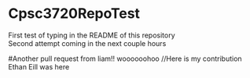 # Cpsc3720RepoTest
First test of typing in the README of this repository
<br />Second attempt coming in the next couple hours

#Another pull request from liam!! woooooohoo
//Here is my contribution 
Ethan Eill was here
